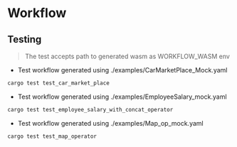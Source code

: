 # Workflow

## Testing
> The test accepts path to generated wasm as WORKFLOW_WASM env 
- Test workflow generated using ./examples/CarMarketPlace_Mock.yaml
```bash
cargo test test_car_market_place
```
- Test workflow generated using ./examples/EmployeeSalary_mock.yaml
```bash
cargo test test_employee_salary_with_concat_operator
```
- Test workflow generated using ./examples/Map_op_mock.yaml
```bash
cargo test test_map_operator
```